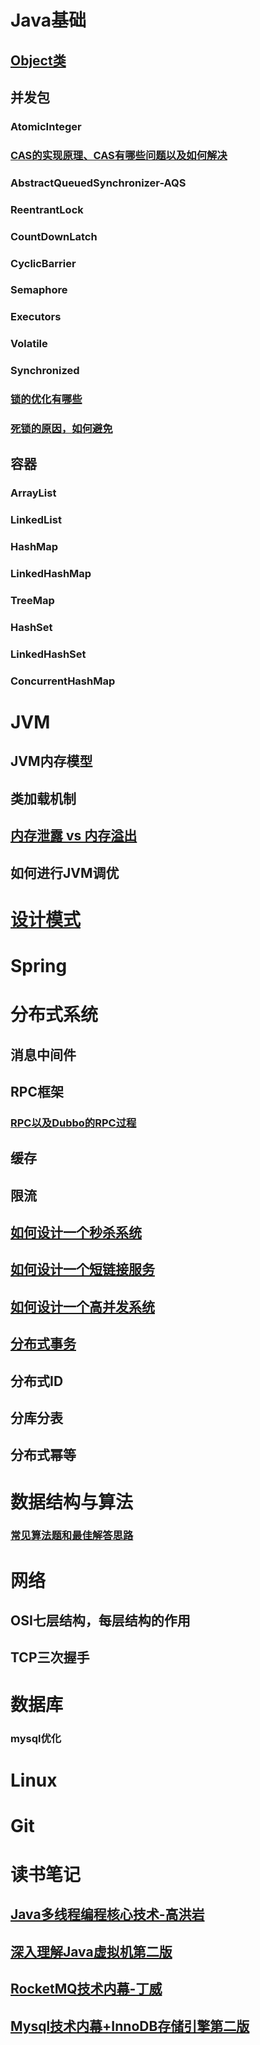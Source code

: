 # Java基础

## [Object类](https://github.com/guogailee/learn-note/blob/master/Object%E7%B1%BB.md)

## 并发包

### AtomicInteger

### [CAS的实现原理、CAS有哪些问题以及如何解决](https://github.com/guogailee/learn-note/blob/master/CAS.md)

### AbstractQueuedSynchronizer-AQS

### ReentrantLock

### CountDownLatch

### CyclicBarrier

### Semaphore

### Executors

### Volatile

### Synchronized

### [锁的优化有哪些](https://github.com/guogailee/learn-note/blob/master/%E9%94%81%E4%BC%98%E5%8C%96.md)

### [死锁的原因，如何避免](https://github.com/guogailee/learn-note/blob/master/%E6%AD%BB%E9%94%81.md)

## 容器

### ArrayList

### LinkedList

### HashMap

### LinkedHashMap

### TreeMap

### HashSet

### LinkedHashSet

### ConcurrentHashMap

# JVM

## JVM内存模型

## 类加载机制

## [内存泄露 vs 内存溢出](https://github.com/guogailee/learn-note/blob/master/%E5%86%85%E5%AD%98%E6%B3%84%E9%9C%B2vs%E5%86%85%E5%AD%98%E6%BA%A2%E5%87%BA.md)

## 如何进行JVM调优

# [设计模式](https://github.com/guogailee/learn-note/blob/master/%E8%AE%BE%E8%AE%A1%E6%A8%A1%E5%BC%8F.md)

# Spring

# 分布式系统

## 消息中间件

## RPC框架

### [RPC以及Dubbo的RPC过程](https://github.com/guogailee/learn-note/blob/master/RPC%E4%BB%A5%E5%8F%8ADubbo%E7%9A%84RPC%E8%BF%87%E7%A8%8B.md)

## 缓存

## 限流

## [如何设计一个秒杀系统](https://github.com/guogailee/learn-note/blob/master/%E5%A6%82%E4%BD%95%E8%AE%BE%E8%AE%A1%E4%B8%80%E4%B8%AA%E7%A7%92%E6%9D%80%E7%B3%BB%E7%BB%9F.md)

## [如何设计一个短链接服务](https://github.com/guogailee/learn-note/blob/master/%E5%A6%82%E4%BD%95%E8%AE%BE%E8%AE%A1%E4%B8%80%E4%B8%AA%E7%9F%AD%E9%93%BE%E6%8E%A5%E6%9C%8D%E5%8A%A1.md)

## [如何设计一个高并发系统](https://github.com/guogailee/learn-note/blob/master/%E5%A6%82%E4%BD%95%E8%AE%BE%E8%AE%A1%E4%B8%80%E4%B8%AA%E9%AB%98%E5%B9%B6%E5%8F%91%E7%B3%BB%E7%BB%9F.md)

## [分布式事务](https://github.com/guogailee/learn-note/blob/master/%E5%88%86%E5%B8%83%E5%BC%8F%E4%BA%8B%E5%8A%A1.md)

## 分布式ID

## 分库分表

## 分布式幂等

# 数据结构与算法

### [常见算法题和最佳解答思路](https://github.com/guogailee/learn-note/blob/master/%E5%B8%B8%E8%A7%81%E7%AE%97%E6%B3%95%E9%A2%98%E5%92%8C%E6%9C%80%E4%BD%B3%E8%A7%A3%E7%AD%94%E6%80%9D%E8%B7%AF.md)

# 网络

## OSI七层结构，每层结构的作用

## TCP三次握手

# 数据库

### mysql优化

# Linux

# Git

# 读书笔记

## [Java多线程编程核心技术-高洪岩](https://github.com/guogailee/learn-note/blob/master/Java%E5%A4%9A%E7%BA%BF%E7%A8%8B%E7%BC%96%E7%A8%8B%E6%A0%B8%E5%BF%83%E6%8A%80%E6%9C%AF-%E9%AB%98%E6%B4%AA%E5%B2%A9-%E7%AC%94%E8%AE%B0.md)

## [深入理解Java虚拟机第二版](https://github.com/guogailee/learn-note/blob/master/%E6%B7%B1%E5%85%A5%E7%90%86%E8%A7%A3Java%E8%99%9A%E6%8B%9F%E6%9C%BA%E7%AC%AC%E4%BA%8C%E7%89%88-%E7%AC%94%E8%AE%B0.md)

## [RocketMQ技术内幕-丁威](https://github.com/guogailee/learn-note/blob/master/RocketMQ%E6%8A%80%E6%9C%AF%E5%86%85%E5%B9%95-%E4%B8%81%E5%A8%81-%E7%AC%94%E8%AE%B0.md)

## [Mysql技术内幕+InnoDB存储引擎第二版](https://github.com/guogailee/learn-note/blob/master/Mysql%E6%8A%80%E6%9C%AF%E5%86%85%E5%B9%95%2BInnoDB%E5%AD%98%E5%82%A8%E5%BC%95%E6%93%8E%E7%AC%AC%E4%BA%8C%E7%89%88-%E7%AC%94%E8%AE%B0.md)

